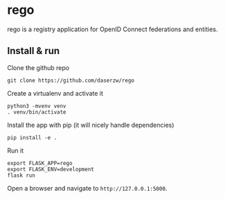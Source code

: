 # rego

rego is a registry application for OpenID Connect federations and entities.

## Install & run

Clone the github repo

```
git clone https://github.com/daserzw/rego
```

Create a virtualenv and activate it

```
python3 -mvenv venv
. venv/bin/activate
```

Install the app with pip (it will nicely handle dependencies)

```
pip install -e .
```

Run it

```
export FLASK_APP=rego
export FLASK_ENV=development
flask run
```

Open a browser and navigate to `http://127.0.0.1:5000`.